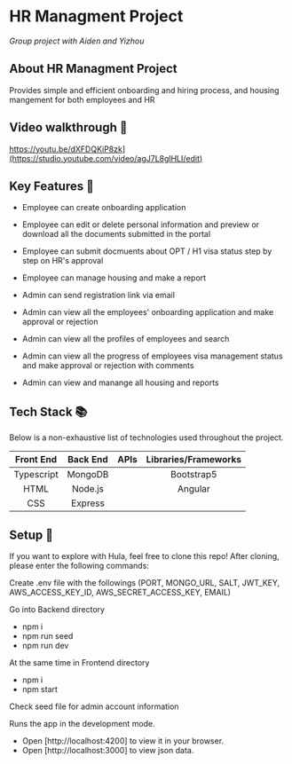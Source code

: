 # HR Managment Project

<em>Group project with Aiden and Yizhou</em>

## About HR Managment Project

Provides simple and efficient onboarding and hiring process, and housing mangement for both employees and HR

## Video walkthrough :movie_camera:

https://youtu.be/dXFDQKiP8zk](https://studio.youtube.com/video/agJ7L8glHLI/edit)

## Key Features :key:

- Employee can create onboarding application
- Employee can edit or delete personal information and preview or download all the documents submitted in the portal
- Employee can submit docmuents about OPT / H1 visa status step by step on HR's approval
- Employee can manage housing and make a report

- Admin can send registration link via email
- Admin can view all the employees' onboarding application and make approval or rejection
- Admin can view all the profiles of employees and search
- Admin can view all the progress of employees visa management status and make approval or rejection with comments
- Admin can view and manange all housing and reports

## Tech Stack :books:

Below is a non-exhaustive list of technologies used throughout the project.

| Front End | Back End | APIs | Libraries/Frameworks |
| :-------: | :------: | :--: | :------------------: |
| Typescript| MongoDB  |      |      Bootstrap5      |
|   HTML    | Node.js  |      |      Angular
|   CSS     | Express  |      |

## Setup :rocket:

If you want to explore with Hula, feel free to clone this repo! After cloning, please enter the following commands:

Create .env file with the followings (PORT, MONGO_URL, SALT, JWT_KEY, AWS_ACCESS_KEY_ID, AWS_SECRET_ACCESS_KEY, EMAIL)

Go into Backend directory

- npm i
- npm run seed
- npm run dev

At the same time in Frontend directory

- npm i
- npm start

Check seed file for admin account information

Runs the app in the development mode.
- Open [http://localhost:4200] to view it in your browser.
- Open [http://localhost:3000] to view json data.
